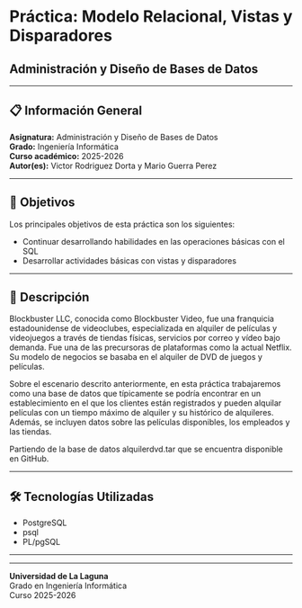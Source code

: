 # Práctica: Modelo Relacional, Vistas y Disparadores
## Administración y Diseño de Bases de Datos

---

## 📋 Información General

**Asignatura:** Administración y Diseño de Bases de Datos  
**Grado:** Ingeniería Informática  
**Curso académico:** 2025-2026  
**Autor(es):** Victor Rodriguez Dorta y Mario Guerra Perez

---

## 🎯 Objetivos

Los principales objetivos de esta práctica son los siguientes:

- Continuar desarrollando habilidades en las operaciones básicas con el SQL
- Desarrollar actividades básicas con vistas y disparadores

---

## 📖 Descripción

Blockbuster LLC, conocida como Blockbuster Video, fue una franquicia estadounidense de videoclubes, especializada en alquiler de películas y videojuegos a través de tiendas físicas, servicios por correo y vídeo bajo demanda. Fue una de las precursoras de plataformas como la actual Netflix. Su modelo de negocios se basaba en el alquiler de DVD de juegos y películas.

Sobre el escenario descrito anteriormente, en esta práctica trabajaremos como una base de datos que típicamente se podría encontrar en un establecimiento en el que los clientes están registrados y pueden alquilar películas con un tiempo máximo de alquiler y su histórico de alquileres. Además, se incluyen datos sobre las películas disponibles, los empleados y las tiendas.

Partiendo de la base de datos alquilerdvd.tar que se encuentra disponible en GitHub.

---

## 🛠️ Tecnologías Utilizadas

- PostgreSQL
- psql
- PL/pgSQL

---


---

**Universidad de La Laguna**  
Grado en Ingeniería Informática  
Curso 2025-2026
